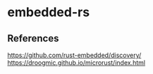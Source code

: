 # embedded-rs

## References
https://github.com/rust-embedded/discovery/
https://droogmic.github.io/microrust/index.html